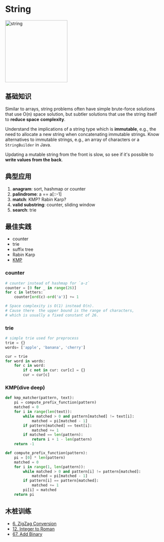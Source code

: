 # String 

<img src="https://i.imgur.com/1MzpsFt.png" alt="string" width="200"/> 


## 基础知识

Similar to arrays, string problems often have simple brute-force solutions that use O(n) space solution, but subtler solutions that use the string itself to **reduce space** **complexity**.

Understand the implications of a string type which is **immutable**, e.g., the need to allocate a new string when concatenating immutable strings. Know alternatives to immutable strings, e.g., an array of characters or a `StringBuilder` in Java.

Updating a mutable string from the front is slow, so see if it's possible to **write values from the back**.

## 典型应用

1. **anagram**: sort, hashmap or counter 
2. **palindrome**: a == a[::-1] 
3. **match**: KMP? Rabin Karp?
4. **valid substring**: counter, sliding window 
5. **search**: trie 

## 最佳实践

- counter 
- trie 
- suffix tree
- Rabin Karp
- [KMP](http://whocouldthat.be/visualizing-string-matching/)

### counter

``` python
# counter instead of hashmap for `a-z`
counter = [0 for _ in range(26)]
for c in letters:
	counter[ord(c)-ord('a')] += 1

# Space complexity is O(1) instead O(n). 
# Cause there  the upper bound is the range of characters, 
# which is usually a fixed constant of 26. 
```
### trie 

``` python
# simple trie used for preprocess
trie = {}
words= ['apple', 'banana', 'cherry']

cur = trie
for word in words:
	for c in word:
		if c not in cur: cur[c] = {}
		cur = cur[c]
```

### KMP(dive deep)

``` python
def kmp_matcher(pattern, text):
    pi = compute_prefix_function(pattern)
    matched = 0
    for i in range(len(text)):
        while matched > 0 and pattern[matched] != text[i]:
            matched = pi[matched - 1]
        if pattern[matched] == text[i]:
            matched += 1
        if matched == len(pattern):
            return i + 1 - len(pattern)
    return -1

def compute_prefix_function(pattern):
    pi = [0] * len(pattern)
    matched = 0
    for i in range(1, len(pattern)):
        while matched > 0 and pattern[i] != pattern[matched]:
            matched = pi[matched - 1]
        if pattern[i] == pattern[matched]:
            matched += 1
        pi[i] = matched
    return pi
```

## 木桩训练

- [6. ZigZag Conversion](https://leetcode.com/problems/zigzag-conversion/)
- [12. Integer to Roman](https://leetcode.com/problems/integer-to-roman/)
- [67. Add Binary](https://leetcode.com/problems/add-binary/)